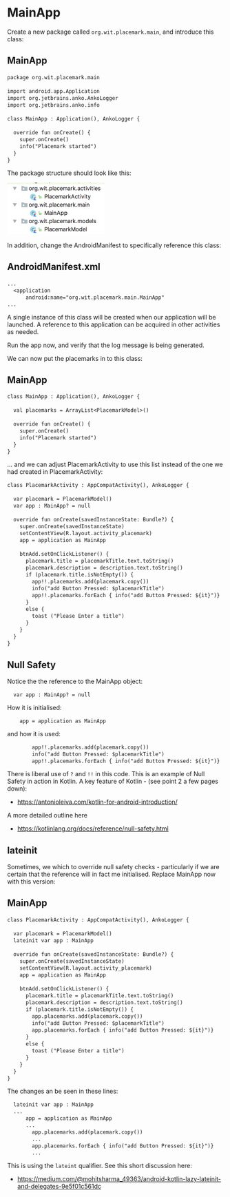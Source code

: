 # MainApp

Create a new package called `org.wit.placemark.main`, and introduce this class:

## MainApp

~~~
package org.wit.placemark.main

import android.app.Application
import org.jetbrains.anko.AnkoLogger
import org.jetbrains.anko.info

class MainApp : Application(), AnkoLogger {

  override fun onCreate() {
    super.onCreate()
    info("Placemark started")
  }
}
~~~

The package structure should look like this:

![](img/01.png)

In addition, change the AndroidManifest to specifically reference this class:

## AndroidManifest.xml

~~~
...
  <application
      android:name="org.wit.placemark.main.MainApp"
...
~~~

A single instance of this class will be created when our application will be launched. A reference to this application can be acquired in other activities as needed.

Run the app now, and verify that the log message is being generated.

We can now put the placemarks in to this class:

## MainApp

~~~
class MainApp : Application(), AnkoLogger {

  val placemarks = ArrayList<PlacemarkModel>()

  override fun onCreate() {
    super.onCreate()
    info("Placemark started")
  }
}
~~~

... and we can adjust PlacemarkActivity to use this list instead of the one we had created in PlacemarkActivity:

~~~
class PlacemarkActivity : AppCompatActivity(), AnkoLogger {

  var placemark = PlacemarkModel()
  var app : MainApp? = null

  override fun onCreate(savedInstanceState: Bundle?) {
    super.onCreate(savedInstanceState)
    setContentView(R.layout.activity_placemark)
    app = application as MainApp

    btnAdd.setOnClickListener() {
      placemark.title = placemarkTitle.text.toString()
      placemark.description = description.text.toString()
      if (placemark.title.isNotEmpty()) {
        app!!.placemarks.add(placemark.copy())
        info("add Button Pressed: $placemarkTitle")
        app!!.placemarks.forEach { info("add Button Pressed: ${it}")}
      }
      else {
        toast ("Please Enter a title")
      }
    }
  }
}
~~~

##  Null Safety

Notice the the reference to the MainApp object:

~~~
  var app : MainApp? = null
~~~

How it is initialised:

~~~
    app = application as MainApp
~~~

and how it is used:

~~~
        app!!.placemarks.add(placemark.copy())
        info("add Button Pressed: $placemarkTitle")
        app!!.placemarks.forEach { info("add Button Pressed: ${it}")}
~~~

There is liberal use of `?` and `!!` in this code. This is an example of Null Safety in action in Kotlin. A key feature of Kotlin - (see point 2 a few pages down):

- <https://antonioleiva.com/kotlin-for-android-introduction/>

A more detailed outline here 

- <https://kotlinlang.org/docs/reference/null-safety.html>

## lateinit

Sometimes, we which to override null safety checks - particularly if we are certain that the reference will in fact me initialised. Replace MainApp now with this version:

## MainApp

~~~
class PlacemarkActivity : AppCompatActivity(), AnkoLogger {

  var placemark = PlacemarkModel()
  lateinit var app : MainApp

  override fun onCreate(savedInstanceState: Bundle?) {
    super.onCreate(savedInstanceState)
    setContentView(R.layout.activity_placemark)
    app = application as MainApp

    btnAdd.setOnClickListener() {
      placemark.title = placemarkTitle.text.toString()
      placemark.description = description.text.toString()
      if (placemark.title.isNotEmpty()) {
        app.placemarks.add(placemark.copy())
        info("add Button Pressed: $placemarkTitle")
        app.placemarks.forEach { info("add Button Pressed: ${it}")}
      }
      else {
        toast ("Please Enter a title")
      }
    }
  }
}
~~~

The changes an be seen in these lines:

~~~
  lateinit var app : MainApp
  ...
      app = application as MainApp
      ... 
        app.placemarks.add(placemark.copy())
        ...
        app.placemarks.forEach { info("add Button Pressed: ${it}")}
        ...
~~~

This is using the `lateint` qualifier. See this short discussion here:

- <https://medium.com/@mohitsharma_49363/android-kotlin-lazy-lateinit-and-delegates-9e5f01c561dc>





